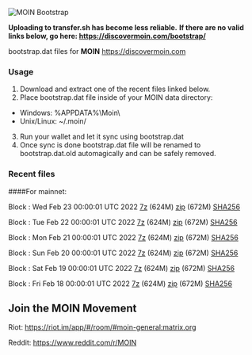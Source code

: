 ![MOIN Bootstrap](https://i.imgur.com/KjM1jMp.jpg)

**Uploading to transfer.sh has become less reliable.**
**If there are no valid links below, go here: https://discovermoin.com/bootstrap/**

bootstrap.dat files for **MOIN** https://discovermoin.com

### Usage

1. Download and extract one of the recent files linked below.
2. Place bootstrap.dat file inside of your MOIN data directory:
 - Windows: %APPDATA%\Moin\
 - Unix/Linux: ~/.moin/
3. Run your wallet and let it sync using bootstrap.dat
4. Once sync is done bootstrap.dat file will be renamed to bootstrap.dat.old automagically and can be safely removed.


### Recent files

####For mainnet:

Block : Wed Feb 23 00:00:01 UTC 2022 [7z](https://transfer.sh/rcd0wQ/bootstrap.dat.20220223.7z) (624M) [zip](https://transfer.sh/KJ5p9Y/bootstrap.dat.20220223.zip) (672M) [SHA256](https://transfer.sh/zXWQd0/sha256.txt)

Block : Tue Feb 22 00:00:01 UTC 2022 [7z](https://transfer.sh/gmqPrR/bootstrap.dat.20220222.7z) (624M) [zip](https://transfer.sh/o7ibgo/bootstrap.dat.20220222.zip) (672M) [SHA256](https://transfer.sh/DMoWkk/sha256.txt)

Block : Mon Feb 21 00:00:01 UTC 2022 [7z](https://transfer.sh/gWqd9Q/bootstrap.dat.20220221.7z) (624M) [zip](https://transfer.sh/R6Wf9V/bootstrap.dat.20220221.zip) (672M) [SHA256](https://transfer.sh/wJtokg/sha256.txt)

Block : Sun Feb 20 00:00:01 UTC 2022 [7z](https://transfer.sh/ug48Pc/bootstrap.dat.20220220.7z) (624M) [zip](https://transfer.sh/32k0xY/bootstrap.dat.20220220.zip) (672M) [SHA256](https://transfer.sh/msWfvK/sha256.txt)

Block : Sat Feb 19 00:00:01 UTC 2022 [7z](https://transfer.sh/aMORk9/bootstrap.dat.20220219.7z) (624M) [zip](https://transfer.sh/I27YjN/bootstrap.dat.20220219.zip) (672M) [SHA256](https://transfer.sh/A0CHWj/sha256.txt)

Block : Fri Feb 18 00:00:01 UTC 2022 [7z](https://transfer.sh/kXYh74/bootstrap.dat.20220218.7z) (624M) [zip](https://transfer.sh/Bd0Anu/bootstrap.dat.20220218.zip) (672M) [SHA256](https://transfer.sh/u9dDpw/sha256.txt)

## Join the MOIN Movement

Riot: https://riot.im/app/#/room/#moin-general:matrix.org

Reddit: https://www.reddit.com/r/MOIN
